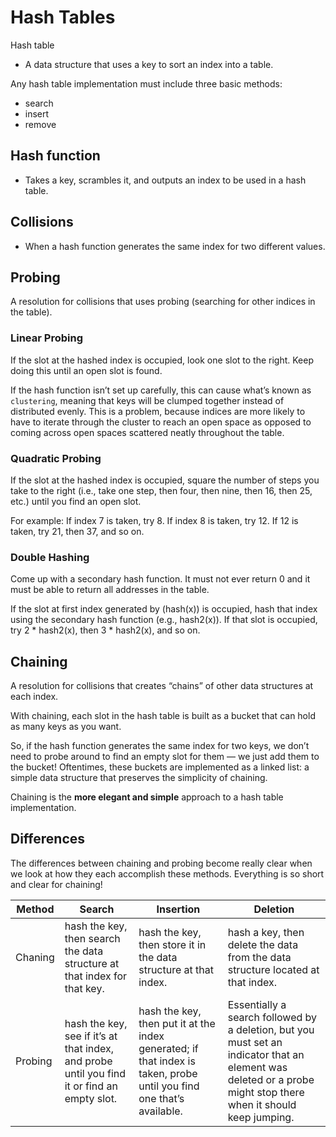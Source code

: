 # Hash Tables

Hash table	
- A data structure that uses a key to sort an index into a table.	

Any hash table implementation must include three basic methods:
- search
- insert
- remove



## Hash function	
- Takes a key, scrambles it, and outputs an index to be used in a hash table.

## Collisions 
- When a hash function generates the same index for two different values.

## Probing
A resolution for collisions that uses probing (searching for other indices in the table).	

### Linear Probing
If the slot at the hashed index is occupied, look one slot to the right. Keep doing this until an open slot is found.

If the hash function isn’t set up carefully, this can cause what’s known as `clustering`, meaning that keys will be clumped together instead of distributed evenly. This is a problem, because indices are more likely to have to iterate through the cluster to reach an open space as opposed to coming across open spaces scattered neatly throughout the table.

### Quadratic Probing
If the slot at the hashed index is occupied, square the number of steps you take to the right (i.e., take one step, then four, then nine, then 16, then 25, etc.) until you find an open slot.

For example: If index 7 is taken, try 8. If index 8 is taken, try 12. If 12 is taken, try 21, then 37, and so on.

### Double Hashing
Come up with a secondary hash function. It must not ever return 0 and it must be able to return all addresses in the table.

If the slot at first index generated by (hash(x)) is occupied, hash that index using the secondary hash function (e.g., hash2(x)). If that slot is occupied, try 2 * hash2(x), then 3 * hash2(x), and so on.

## Chaining 
A resolution for collisions that creates “chains” of other data structures at each index.	

With chaining, each slot in the hash table is built as a bucket that can hold as many keys as you want. 

So, if the hash function generates the same index for two keys, we don’t need to probe around to find an empty slot for them — we just add them to the bucket! Oftentimes, these buckets are implemented as a linked list: a simple data structure that preserves the simplicity of chaining. 

Chaining is the **more elegant and simple** approach to a hash table implementation.

## Differences
The differences between chaining and probing become really clear when we look at how they each accomplish these methods. Everything is so short and clear for chaining!

| Method | Search |  Insertion | Deletion |
| --- | --- | --- | --- |
| Chaning | hash the key, then search the data structure at that index for that key. | hash the key, then store it in the data structure at that index. | hash a key, then delete the data from the data structure located at that index. |
| Probing | hash the key, see if it’s at that index, and probe until you find it or find an empty slot.	 | hash the key, then put it at the index generated; if that index is taken, probe until you find one that’s available. | Essentially a search followed by a deletion, but you must set an indicator that an element was deleted or a probe might stop there when it should keep jumping.	 |
	






